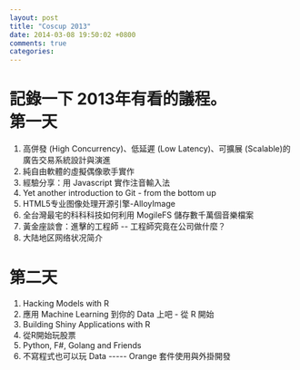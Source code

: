 ```yaml
---
layout: post
title: "Coscup 2013"
date: 2014-03-08 19:50:02 +0800
comments: true
categories: 
---
```


記錄一下 2013年有看的議程。  
第一天
=====
1.  高併發 (High Concurrency)、低延遲 (Low Latency)、可擴展 (Scalable)的廣告交易系統設計與演進   
2.  純自由軟體的虛擬偶像歌手實作
3.  經驗分享：用 Javascript 實作注音輸入法
4.  Yet another introduction to Git - from the bottom up
5.  HTML5专业图像处理开源引擎-AlloyImage
6.  全台灣最宅的科科科技如何利用 MogileFS 儲存數千萬個音樂檔案
7.  黃金座談會：進擊的工程師 -- 工程師究竟在公司做什麼？
8.  大陆地区网络状况简介

第二天
===== 
1.  Hacking Models with R
2.  應用 Machine Learning 到你的 Data 上吧 - 從 R 開始
3.  Building Shiny Applications with R
4.  從R開始玩股票
5.  Python, F#, Golang and Friends
6.  不寫程式也可以玩 Data ----- Orange 套件使用與外掛開發